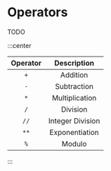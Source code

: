 # Operators

TODO

:::center

| Operator | Description |
| :------: | :---------: |
| `+`      | Addition    |
| `-`      | Subtraction |
| `*`      | Multiplication |
| `/`      | Division |
| `//`     | Integer Division |
| `**`     | Exponentiation |
| `%`      | Modulo |

:::
